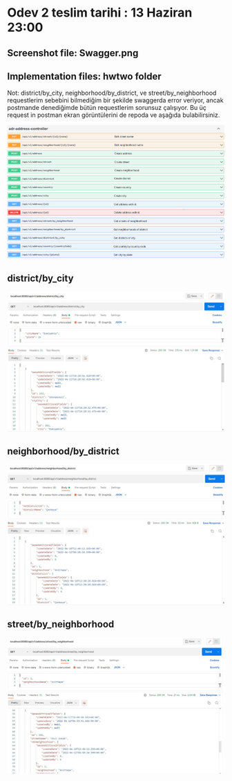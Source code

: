# Odev 2 teslim tarihi : 13 Haziran 23:00 

## Screenshot file: Swagger.png
## Implementation files: hwtwo folder

Not: district/by_city, neighborhood/by_district, ve street/by_neighborhood requestlerim sebebini bilmediğim bir şekilde swaggerda error veriyor, ancak postmande denediğimde bütün requestlerim sorunsuz çalışıyor. Bu üç request in postman ekran görüntülerini de repoda ve aşağıda bulabilirsiniz.

![Screenshot](Swagger.png)
## district/by_city
![Screenshot](district_by_city_postman.jpg)
## neighborhood/by_district
![Screenshot](neighborhood_by_district_postman.jpg)
## street/by_neighborhood
![Screenshot](street_by_neighborhood_postman.jpg)

